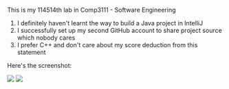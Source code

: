 This is my 114514th lab in Comp3111 - Software Engineering
1. I definitely haven't learnt the way to build a Java project in IntelliJ
2. I successfully set up my second GitHub account to share project source which nobody cares
3. I prefer C++ and don't care about my score deduction from this statement

Here's the screenshot:

![](https://images.jellyfish.show/comp3111/lab1sshot1.png)
![](https://images.jellyfish.show/comp3111/lab1sshot2.png)